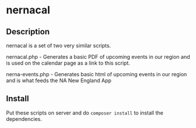# nernacal

## Description

nernacal is a set of two very similar scripts.

nernacal.php - Generates a basic PDF of upcoming events in our region and is used on the calendar page as a link to this script.

nerna-events.php - Generates basic html of upcoming events in our region and is what feeds the NA New England App


## Install

Put these scripts on server and do `composer install` to install the dependencies.
